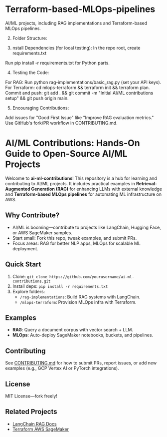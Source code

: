 # Terraform-based-MLOps-pipelines
AI/ML projects, including RAG implementations and Terraform-based MLOps pipelines.

2. Folder Structure:
<div><imag src="image.png"></div>


3. nstall Dependencies (for local testing):
In the repo root, create requirements.txt

Run pip install -r requirements.txt for Python parts.


4. Testing the Code:

For RAG: Run python rag-implementations/basic_rag.py (set your API keys).
For Terraform: cd mlops-terraform && terraform init && terraform plan.
Commit and push: git add . && git commit -m "Initial AI/ML contributions setup" && git push origin main.

5. Encouraging Contributions:

Add issues for "Good First Issue" like "Improve RAG evaluation metrics."
Use GitHub's fork/PR workflow in CONTRIBUTING.md.


# AI/ML Contributions: Hands-On Guide to Open-Source AI/ML Projects

Welcome to **ai-ml-contributions**! This repository is a hub for learning and contributing to AI/ML projects. It includes practical examples in **Retrieval-Augmented Generation (RAG)** for enhancing LLMs with external knowledge and **Terraform-based MLOps pipelines** for automating ML infrastructure on AWS.

## Why Contribute?
- AI/ML is booming—contribute to projects like LangChain, Hugging Face, or AWS SageMaker samples.
- Start small: Fork this repo, tweak examples, and submit PRs.
- Focus areas: RAG for better NLP apps, MLOps for scalable ML deployment.

## Quick Start
1. Clone: `git clone https://github.com/yourusername/ai-ml-contributions.git`
2. Install deps: `pip install -r requirements.txt`
3. Explore folders:
   - `/rag-implementations`: Build RAG systems with LangChain.
   - `/mlops-terraform`: Provision MLOps infra with Terraform.

## Examples
- **RAG**: Query a document corpus with vector search + LLM.
- **MLOps**: Auto-deploy SageMaker notebooks, buckets, and pipelines.

## Contributing
See [CONTRIBUTING.md](CONTRIBUTING.md) for how to submit PRs, report issues, or add new examples (e.g., GCP Vertex AI or PyTorch integrations).

## License
MIT License—fork freely!

## Related Projects
- [LangChain RAG Docs](https://python.langchain.com/docs/use_cases/question_answering/)
- [Terraform AWS SageMaker](https://registry.terraform.io/providers/hashicorp/aws/latest/docs/resources/sagemaker_notebook_instance)

